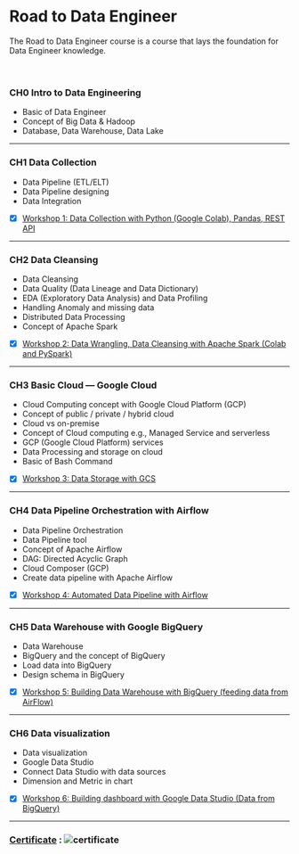 # Road to Data Engineer

The Road to Data Engineer course is a course that lays the foundation for Data Engineer knowledge.
&nbsp;<br>
&nbsp;<br>
&nbsp;<br>
### CH0 Intro to Data Engineering 
- Basic of Data Engineer 
- Concept of Big Data & Hadoop 
- Database, Data Warehouse, Data Lake

-------------------------------------------------------------------------------------------------------------------------------------------------
### CH1 Data Collection 
- Data Pipeline (ETL/ELT)
- Data Pipeline designing
- Data Integration
 - [x] [Workshop 1: Data Collection with Python (Google Colab), Pandas, REST API](https://github.com/srrytn92/Road-to-Data-Engineer/blob/main/CH%201%20Data%20Collection%20%26%20Workshop%201/Workshop1_Data_Collection.ipynb)
-------------------------------------------------------------------------------------------------------------------------------------------------
### CH2 Data Cleansing
- Data Cleansing
- Data Quality (Data Lineage and Data Dictionary)
- EDA (Exploratory Data Analysis) and Data Profiling
- Handling Anomaly and missing data
- Distributed Data Processing
- Concept of Apache Spark
 - [x] [Workshop 2: Data Wrangling, Data Cleansing with Apache Spark (Colab and PySpark)](https://github.com/srrytn92/Road-to-Data-Engineer/blob/main/CH%202%20Data%20Cleansing%20%26%20Workshop%202/Workshop2_Data_Cleansing_with_Spark%20.ipynb)
-------------------------------------------------------------------------------------------------------------------------------------------------
### CH3 Basic Cloud — Google Cloud
- Cloud Computing concept with Google Cloud Platform (GCP)
- Concept of public / private / hybrid cloud
- Cloud vs on-premise
- Concept of Cloud computing e.g., Managed Service and serverless
- GCP (Google Cloud Platform) services
- Data Processing and storage on cloud
- Basic of Bash Command
 - [x] [Workshop 3: Data Storage with GCS](https://github.com/srrytn92/Road-to-Data-Engineer/blob/main/CH%203%20Basic%20Cloud%20&%20Workshop%203/workshop3_basic_cloud.md)
-------------------------------------------------------------------------------------------------------------------------------------------------
### CH4 Data Pipeline Orchestration with Airflow
- Data Pipeline Orchestration
- Data Pipeline tool
- Concept of Apache Airflow
- DAG: Directed Acyclic Graph
- Cloud Composer (GCP)
- Create data pipeline with Apache Airflow
 - [x] [Workshop 4: Automated Data Pipeline with Airflow](https://github.com/srrytn92/Road-to-Data-Engineer/blob/main/CH%204%20Data%20Pipeline%20Orchestration%20&%20Workshop%204/CH%204%20Data%20Pipeline%20Orchestration%20&%20Workshop%204.md)
-------------------------------------------------------------------------------------------------------------------------------------------------
### CH5 Data Warehouse with Google BigQuery
- Data Warehouse
- BigQuery and the concept of BigQuery
- Load data into BigQuery
- Design schema in BigQuery
 - [x] [Workshop 5: Building Data Warehouse with BigQuery (feeding data from AirFlow)](https://github.com/srrytn92/Road-to-Data-Engineer/blob/main/CH%205%20Data%20Warehouse%20&%20Workshop%205/CH%205%20Data%20Warehouse%20&%20Workshop%205.md)
-------------------------------------------------------------------------------------------------------------------------------------------------
### CH6 Data visualization
- Data visualization
- Google Data Studio
- Connect Data Studio with data sources
- Dimension and Metric in chart
 - [x] [Workshop 6: Building dashboard with Google Data Studio (Data from BigQuery)](https://lookerstudio.google.com/s/pOB1hXGjqco)
-------------------------------------------------------------------------------------------------------------------------------------------------
 ### <ins>Certificate</ins> : ![certificate](https://github.com/srrytn92/Rode-to-DE/assets/83905993/f892eb0b-0a84-4473-a8bd-1c43e0d8da12)


